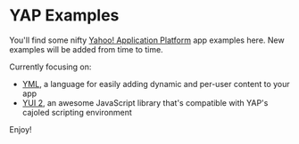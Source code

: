 # YAP Examples

You'll find some nifty [Yahoo! Application Platform][YAP] app examples here. New examples will be added from time to time.

Currently focusing on:
* [YML][], a language for easily adding dynamic and per-user content to your app
* [YUI 2][], an awesome JavaScript library that's compatible with YAP's cajoled scripting environment

Enjoy!

[YAP]: http://developer.yahoo.com/yap/
[YML]: http://developer.yahoo.com/yap/yml/
[YUI 2]: http://developer.yahoo.com/yui/2/
